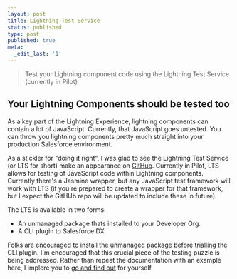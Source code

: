 ```yaml
---
layout: post
title: Lightning Test Service
status: published
type: post
published: true
meta:
  _edit_last: '1'
---
```


> Test your Lightning component code using the Lightning Test Service (currently in Pilot)

## Your Lightning Components should be tested too

As a key part of the Lightning Experience, lightning components can contain a lot of JavaScript. Currently, that JavaScript goes untested. You can throw you lightning components pretty much straight into your production Salesforce environment.

As a stickler for "doing it right", I was glad to see the Lightning Test Service (or LTS for short) make an appearance on [GitHub](https://github.com/forcedotcom/LightningTestingService). Currently in Pilot, LTS allows for testing of JavaScript code within Lightning components. Currently there's a Jasmine wrapper, but any JavaScript test framework will work with LTS (if you're prepared to create a wrapper for that framework, but I expect the GitHUb repo will be updated to include these in future).

The LTS is available in two forms:
* An unmanaged package thats installed to your Developer Org.
* A CLI plugin to Salesforce DX

Folks are encouraged to install the unmanaged package before trialling the CLI plugin. I'm encouraged that this crucial piece of the testing puzzle is being addressed. Rather than repeat the documentation with an example here, I implore you to [go and find out](https://github.com/forcedotcom/LightningTestingService) for yourself.
